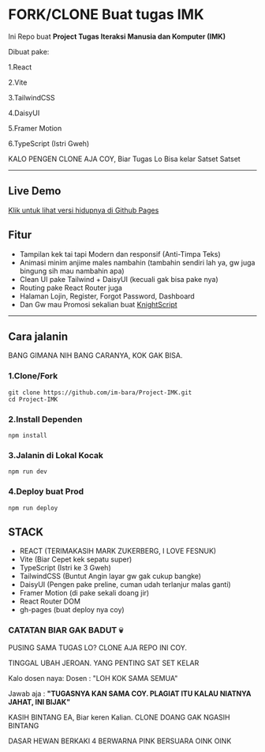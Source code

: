 # FORK/CLONE Buat tugas IMK


Ini Repo buat **Project Tugas Iteraksi Manusia dan Komputer (IMK)**

Dibuat pake:

1.React

2.Vite

3.TailwindCSS

4.DaisyUI

5.Framer Motion

6.TypeScript (Istri Gweh)

KALO PENGEN CLONE AJA COY, Biar Tugas Lo Bisa kelar Satset Satset

---

## Live Demo

[Klik untuk lihat versi hidupnya di Github Pages](https://im-bara.github.io/Project-IMK)

## Fitur

- Tampilan kek tai tapi Modern dan responsif (Anti-Timpa Teks)
- Animasi minim anjime males nambahin (tambahin sendiri lah ya, gw juga bingung sih mau nambahin apa)
- Clean UI pake Tailwind + DaisyUI (kecuali gak bisa pake nya)
- Routing pake React Router juga
- Halaman Lojin, Register, Forgot Password, Dashboard
- Dan Gw mau Promosi sekalian buat [KnightScript](https://github.com/im-bara/cKS)

---

## Cara jalanin
BANG GIMANA NIH BANG CARANYA, KOK GAK BISA.


### 1.Clone/Fork

```bash/powershell/what do you call that shit
git clone https://github.com/im-bara/Project-IMK.git
cd Project-IMK
```

### 2.Install Dependen
```bash/powershell/what do you call that shit
npm install
```

### 3.Jalanin di Lokal Kocak
```bash/powershell/what do you call that shit
npm run dev
```

### 4.Deploy buat Prod
```bash/powershell/what do you call that shit
npm run deploy
```


## STACK
- REACT (TERIMAKASIH MARK ZUKERBERG, I LOVE FESNUK)
- Vite (Biar Cepet kek sepatu super)
- TypeScript (Istri ke 3 Gweh)
- TailwindCSS (Buntut Angin layar gw gak cukup bangke)
- DaisyUI (Pengen pake preline, cuman udah terlanjur malas ganti)
- Framer Motion (di pake sekali doang jir)
- React Router DOM
- gh-pages (buat deploy nya coy)


### CATATAN BIAR GAK BADUT 💀

PUSING SAMA TUGAS LO? CLONE AJA REPO INI COY.

TINGGAL UBAH JEROAN. YANG PENTING SAT SET KELAR

Kalo dosen naya:
Dosen : "LOH KOK SAMA SEMUA"

Jawab aja : **"TUGASNYA KAN SAMA COY. PLAGIAT ITU KALAU NIATNYA JAHAT, INI BIJAK"**

KASIH BINTANG EA, Biar keren Kalian. CLONE DOANG GAK NGASIH BINTANG

DASAR HEWAN BERKAKI 4 BERWARNA PINK BERSUARA OINK OINK
